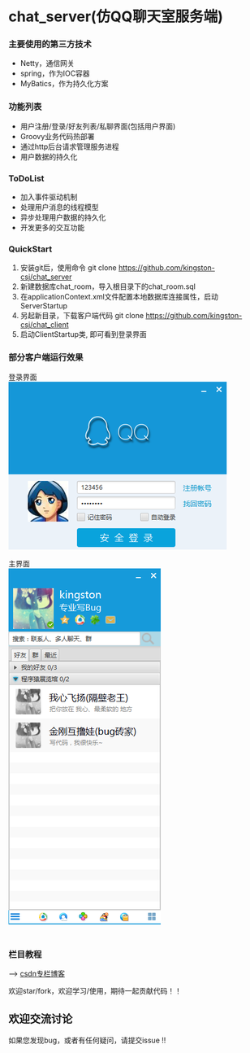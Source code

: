 # chat_server(仿QQ聊天室服务端)

  ### 主要使用的第三方技术  
  *  Netty，通信网关  
  *  spring，作为IOC容器  
  *  MyBatics，作为持久化方案  

  ### 功能列表  
  *  用户注册/登录/好友列表/私聊界面(包括用户界面)  
  *  Groovy业务代码热部署    
  *  通过http后台请求管理服务进程  
  *  用户数据的持久化  

  ### ToDoList  
  *  加入事件驱动机制   
  *  处理用户消息的线程模型  
  *  异步处理用户数据的持久化  
  *  开发更多的交互功能       

  ### QuickStart  
  1. 安装git后，使用命令 git clone https://github.com/kingston-csj/chat_server  
  2. 新建数据库chat_room，导入根目录下的chat_room.sql   
  3. 在applicationContext.xml文件配置本地数据库连接属性，启动ServerStartup
  4. 另起新目录，下载客户端代码 git clone https://github.com/kingston-csj/chat_client  
  5. 启动ClientStartup类, 即可看到登录界面


  ### 部分客户端运行效果
  登录界面  
  ![](/screenshots/login.png "登录界面")  

  主界面  
  ![](/screenshots/main.png "主界面")  
  　　

  ### 栏目教程  
  --> [csdn专栏博客](http://blog.csdn.net/column/details/16455.html)
  
  欢迎star/fork，欢迎学习/使用，期待一起贡献代码！！

  ## 欢迎交流讨论
  如果您发现bug，或者有任何疑问，请提交issue !! 